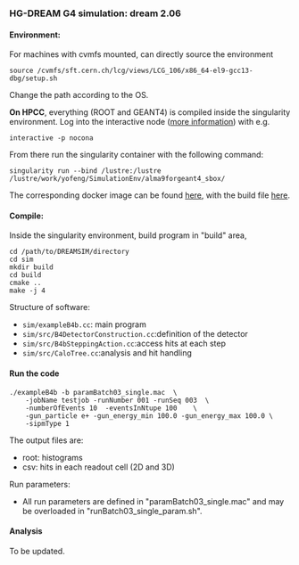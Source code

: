 ### HG-DREAM G4 simulation: dream 2.06

#### Environment:

For machines with cvmfs mounted, can directly source the environment
```
source /cvmfs/sft.cern.ch/lcg/views/LCG_106/x86_64-el9-gcc13-dbg/setup.sh
```
Change the path according to the OS.

**On HPCC**, everything (ROOT and GEANT4) is compiled inside the singularity environment. Log into the interactive node ([more information](https://www.depts.ttu.edu/hpcc/userguides/Job_User_Guide.pdf)) with e.g.

```
interactive -p nocona
```
From there run the singularity container with the following command:
```
singularity run --bind /lustre:/lustre /lustre/work/yofeng/SimulationEnv/alma9forgeant4_sbox/
```
The corresponding docker image can be found [here](https://hub.docker.com/repository/docker/yongbinfeng/alma9geant/general), with the build file [here](https://github.com/TTU-HEP/SimulationEnv).


#### Compile:

Inside the singularity environment, build program in "build" area,
```
cd /path/to/DREAMSIM/directory
cd sim
mkdir build
cd build
cmake ..
make -j 4
```

Structure of software:

- `sim/exampleB4b.cc`: main program
- `sim/src/B4DetectorConstruction.cc`:definition of the detector
- `sim/src/B4bSteppingAction.cc`:access hits at each step
- `sim/src/CaloTree.cc`:analysis and hit handling

#### Run the code

```
./exampleB4b -b paramBatch03_single.mac  \
    -jobName testjob -runNumber 001 -runSeq 003  \
    -numberOfEvents 10  -eventsInNtupe 100    \
    -gun_particle e+ -gun_energy_min 100.0 -gun_energy_max 100.0 \
    -sipmType 1
```

The output files are:
- root: histograms
- csv: hits in each readout cell (2D and 3D)

Run parameters: 
- All run parameters are defined in "paramBatch03_single.mac" and
may be overloaded in "runBatch03_single_param.sh".


#### Analysis

To be updated.